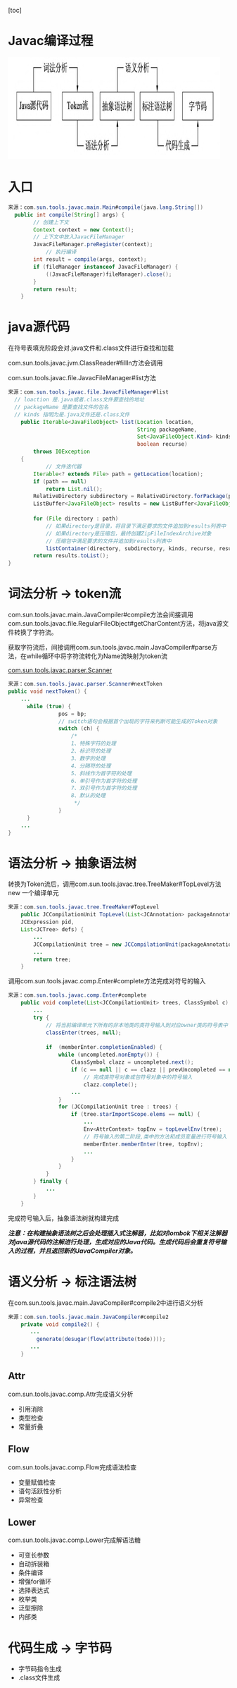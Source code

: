 [toc]

# Javac编译过程

![转变过程](https://raw.githubusercontent.com/YangLuchao/javac_study/main/src/book/chapter1/%E8%BD%AC%E5%8F%98%E8%BF%87%E7%A8%8B.png)

# 入口

```java
来源：com.sun.tools.javac.main.Main#compile(java.lang.String[])
  public int compile(String[] args) {
        // 创建上下文
        Context context = new Context();
        // 上下文中放入JavacFileManager
        JavacFileManager.preRegister(context); 
  			// 执行编译
        int result = compile(args, context);
        if (fileManager instanceof JavacFileManager) {
            ((JavacFileManager)fileManager).close();
        }
        return result;
    }
```



# java源代码

在符号表填充阶段会对.java文件和.class文件进行查找和加载

com.sun.tools.javac.jvm.ClassReader#fillIn方法会调用

com.sun.tools.javac.file.JavacFileManager#list方法

```java
来源：com.sun.tools.javac.file.JavacFileManager#list
  // loaction 是.java或者.class文件要查找的地址
  // packageName 是要查找文件的包名
  // kinds 指明为是.java文件还是.class文件
    public Iterable<JavaFileObject> list(Location location,
                                         String packageName,
                                         Set<JavaFileObject.Kind> kinds,
                                         boolean recurse)
        throws IOException
    {
  			// 文件迭代器
        Iterable<? extends File> path = getLocation(location);
        if (path == null)
            return List.nil();
        RelativeDirectory subdirectory = RelativeDirectory.forPackage(packageName);
        ListBuffer<JavaFileObject> results = new ListBuffer<JavaFileObject>();

        for (File directory : path)
          	// 如果directory是目录，将目录下满足要求的文件追加到results列表中
          	// 如果directory是压缩包，最终创建ZipFileIndexArchive对象
          	// 压缩包中满足要求的文件并追加到results列表中
            listContainer(directory, subdirectory, kinds, recurse, results);
        return results.toList();  
}
```

# 词法分析 -> token流

com.sun.tools.javac.main.JavaCompiler#compile方法会间接调用com.sun.tools.javac.file.RegularFileObject#getCharContent方法，将java源文件转换了字符流。

获取字符流后，间接调用com.sun.tools.javac.main.JavaCompiler#parse方法，在while循环中将字符流转化为Name流映射为token流

[com.sun.tools.javac.parser.Scanner](https://github.com/YangLuchao/javac_study/blob/main/src/com/sun/tools/javac/parser/Scanner.java "Scanner")

```java
来源：com.sun.tools.javac.parser.Scanner#nextToken
public void nextToken() {
  	...
      while (true) {
                pos = bp;
                // switch语句会根据首个出现的字符来判断可能生成的Token对象
                switch (ch) { 
                    /*
			        1、特殊字符的处理
			        2、标识符的处理
			        3、数字的处理
			        4、分隔符的处理
			        5、斜线作为首字符的处理
			        6、单引号作为首字符的处理
			        7、双引号作为首字符的处理
			        8、默认的处理
                     */
                }
      }
    ...
}
```

# 语法分析 -> 抽象语法树

转换为Token流后，调用com.sun.tools.javac.tree.TreeMaker#TopLevel方法new 一个编译单元

```java
来源：com.sun.tools.javac.tree.TreeMaker#TopLevel
    public JCCompilationUnit TopLevel(List<JCAnnotation> packageAnnotations,
    JCExpression pid,
    List<JCTree> defs) {
        ...
        JCCompilationUnit tree = new JCCompilationUnit(packageAnnotations, pid, defs, null, null, null, null);
        ...
        return tree;
    }
```

调用com.sun.tools.javac.comp.Enter#complete方法完成对符号的输入

```java
来源：com.sun.tools.javac.comp.Enter#complete
    public void complete(List<JCCompilationUnit> trees, ClassSymbol c) {
        ...
        try {
          	// 将当前编译单元下所有的非本地类的类符号输入到对应owner类的符号表中
            classEnter(trees, null);

            if  (memberEnter.completionEnabled) {
                while (uncompleted.nonEmpty()) {
                    ClassSymbol clazz = uncompleted.next();
                    if (c == null || c == clazz || prevUncompleted == null)
                        // 完成类符号对象或包符号对象中的符号输入
                        clazz.complete();
                    ...
                }
                for (JCCompilationUnit tree : trees) {
                    if (tree.starImportScope.elems == null) {
                        ...
                        Env<AttrContext> topEnv = topLevelEnv(tree);
                        // 符号输入的第二阶段,类中的方法和成员变量进行符号输入
                        memberEnter.memberEnter(tree, topEnv);
                      	...
                    }
                }
            }
        } finally {
            ...
        }
    }
```

完成符号输入后，抽象语法树就构建完成

_**注意：在构建抽象语法树之后会处理插入式注解器，比如对lombok下相关注解器对java源代码的注解进行处理，生成对应的Java代码。生成代码后会重复符号输入的过程，并且返回新的JavaCompiler对象。**_

# 语义分析 -> 标注语法树

在com.sun.tools.javac.main.JavaCompiler#compile2中进行语义分析

```java
来源：com.sun.tools.javac.main.JavaCompiler#compile2
    private void compile2() {
       ...
         generate(desugar(flow(attribute(todo))));
       ...
    }
```

## Attr

com.sun.tools.javac.comp.Attr完成语义分析

-   引用消除
-   类型检查
-   常量折叠

## Flow

com.sun.tools.javac.comp.Flow完成语法检查

-   变量赋值检查
-   语句活跃性分析
-   异常检查

## Lower

com.sun.tools.javac.comp.Lower完成解语法糖

-   可变长参数
-   自动拆装箱
-   条件编译
-   增强for循环
-   选择表达式
-   枚举类
-   泛型擦除
-   内部类

# 代码生成 -> 字节码

-   字节码指令生成
-   .class文件生成
